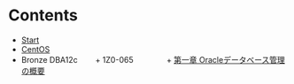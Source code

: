 # Contents

+ [Start](https://github.com/squallking007/0000_Start)
+ [CentOS](https://github.com/squallking007/0040_CentOS)
+ Bronze DBA12c
　　+ 1Z0-065
　　　　+ [第一章 Oracleデータベース管理の概要](https://github.com/squallking007/0000_Start/blob/master/Bronze%20DBA12c/1Z0-065/%E7%AC%AC%E4%B8%80%E7%AB%A0%20Oracle%E3%83%87%E3%83%BC%E3%82%BF%E3%83%99%E3%83%BC%E3%82%B9%E7%AE%A1%E7%90%86%E3%81%AE%E6%A6%82%E8%A6%81.md)
